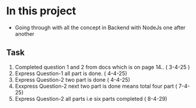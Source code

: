 # In this project
- Going through with all the concept in Backend with NodeJs one after another

## Task
1. Completed question 1 and 2 from docs which is on page 14.. ( 3-4-25 )
2. Express Question-1 all part is done.  ( 4-4-25)
3. Express Question-2 two part is done   ( 4-4-25)
4. Exxpress Question-2 next two part is done means total four part ( 7-4-25)
5. Express Question-2 all parts i.e six parts completed ( 8-4-29)
